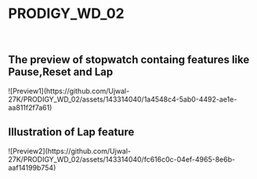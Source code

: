 # PRODIGY_WD_02
<br>
<h2>The preview of stopwatch containg features like <b>Pause</b>,<b>Reset</b> and <b>Lap</b></h2>
![Preview1](https://github.com/Ujwal-27K/PRODIGY_WD_02/assets/143314040/1a4548c4-5ab0-4492-ae1e-aa811f2f7a61)
<h2>Illustration of <b>Lap</b> feature</h2>
![Preview2](https://github.com/Ujwal-27K/PRODIGY_WD_02/assets/143314040/fc616c0c-04ef-4965-8e6b-aaf14199b754)
